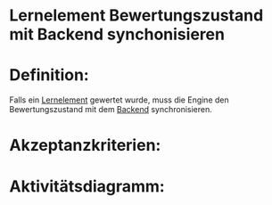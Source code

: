 # Lernelement Bewertungszustand mit Backend synchonisieren


# Definition:

Falls ein [Lernelement](Lernelement-GE.md) gewertet wurde, muss die Engine den Bewertungszustand mit dem [Backend](Backend-GE.md) synchronisieren.



# Akzeptanzkriterien:


# Aktivitätsdiagramm:


